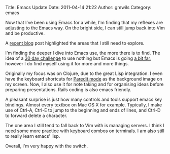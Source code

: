 Title: Emacs Update
Date: 2011-04-14 21:22
Author: gmwils
Category: emacs

Now that I’ve been using Emacs for a while, I'm finding that my reflexes
are adjusting to the Emacs way. On the bright side, I can still jump
back into Vim and be productive.

A [recent blog][] post highlighted the areas that I still need to
explore.

I'm finding the deeper I dive into Emacs use, the more there is to find.
The idea of a [30 day challenge][] to use nothing but Emacs is going [a
bit far][], however I do find myself using it for more and more things.

Originally my focus was on Clojure, due to the great Lisp integration. I
even have the keyboard shortcuts for [Paredit mode][] as the background
image on my screen. Now, I also use it for note taking and for
organising ideas before preparing presentations. Rails coding is also
emacs friendly.

A pleasant surprise is just how many controls and tools support emacs
key bindings. Almost every textbox on Mac OS X for example. Typically, I
make use of Ctrl-A, Ctrl-E to jump to the beginning and ends of lines,
and Ctrl-D to forward delete a character.

The one area I still tend to fall back to Vim with is managing servers.
I think I need some more practice with keyboard combos on terminals. I
am also still to really learn emacs' lisp.

Overall, I'm very happy with the switch.

  [recent blog]: http://benjisimon.blogspot.com/2011/04/10-concepts-emacs-newbie-should-master.html
  [30 day challenge]: http://www.mostlymaths.net/2010/12/emacs-30-day-challenge.html
  [a bit far]: http://www.mostlymaths.net/2010/12/emacs-30-day-challenge-update-1-writing.html
  [Paredit mode]: http://www.emacswiki.org/emacs/PareditCheatsheet
